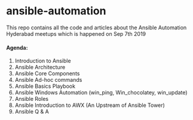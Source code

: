 # ansible-automation
This repo contains all the code and articles about the Ansible Automation Hyderabad meetups which is happened on Sep 7th 2019

#### Agenda:

1. Introduction to Ansible
2. Ansible Architecture
3. Ansible Core Components
4. Ansible Ad-hoc commands
5. Ansible Basics Playbook
6. Ansible Windows Automation (win_ping, Win_chocolatey, win_update)
7. Ansible Roles
8. Ansible Introduction to AWX (An Upstream of Ansible Tower)
9. Ansible Q & A
